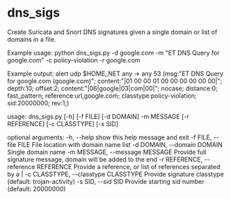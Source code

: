 dns_sigs
========

Create Suricata and Snort DNS signatures given a single domain or list of domains in a file.

Example usage:
python dns_sigs.py -d google.com -m "ET DNS Query for google.com" -c policy-violation -r google.com

Example output:
alert udp $HOME_NET any -> any 53 (msg:"ET DNS Query for google.com (google.com)"; content:"|01 00 00 01 00 00 00 00 00 00|"; depth:10; offset:2; content:"|06|google|03|com|00|"; nocase; distance:0; fast_pattern; reference:url,google.com; classtype:policy-violation; sid:20000000; rev:1;)


usage: dns_sigs.py [-h] [-f FILE] [-d DOMAIN] -m MESSAGE [-r REFERENCE]
                   [-c CLASSTYPE] [-s SID]

optional arguments:
  -h, --help            show this help message and exit
  -f FILE, --file FILE  File location with domain name list
  -d DOMAIN, --domain DOMAIN
                        Single domain name
  -m MESSAGE, --message MESSAGE
                        Provide full signature message, domain will be added
                        to the end
  -r REFERENCE, --reference REFERENCE
                        Provide a reference, or list of references separated
                        by a |
  -c CLASSTYPE, --classtype CLASSTYPE
                        Provide signature classtype (default: trojan-activity)
  -s SID, --sid SID     Provide starting sid number (default: 20000000)
